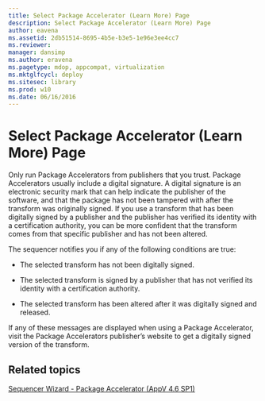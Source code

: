 ```yaml
---
title: Select Package Accelerator (Learn More) Page
description: Select Package Accelerator (Learn More) Page
author: eavena
ms.assetid: 2db51514-8695-4b5e-b3e5-1e96e3ee4cc7
ms.reviewer: 
manager: dansimp
ms.author: eravena
ms.pagetype: mdop, appcompat, virtualization
ms.mktglfcycl: deploy
ms.sitesec: library
ms.prod: w10
ms.date: 06/16/2016
---
```



# Select Package Accelerator (Learn More) Page


Only run Package Accelerators from publishers that you trust. Package Accelerators usually include a digital signature. A digital signature is an electronic security mark that can help indicate the publisher of the software, and that the package has not been tampered with after the transform was originally signed. If you use a transform that has been digitally signed by a publisher and the publisher has verified its identity with a certification authority, you can be more confident that the transform comes from that specific publisher and has not been altered.

The sequencer notifies you if any of the following conditions are true:

-   The selected transform has not been digitally signed.

-   The selected transform is signed by a publisher that has not verified its identity with a certification authority.

-   The selected transform has been altered after it was digitally signed and released.

If any of these messages are displayed when using a Package Accelerator, visit the Package Accelerators publisher’s website to get a digitally signed version of the transform.

## Related topics


[Sequencer Wizard - Package Accelerator (AppV 4.6 SP1)](sequencer-wizard---package-accelerator--appv-46-sp1-.md)

 

 





